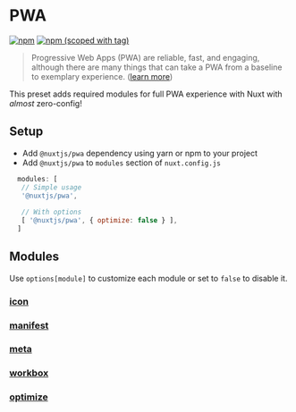 # PWA
[![npm](https://img.shields.io/npm/dt/@nuxtjs/pwa.svg?style=flat-square)](https://github.com/nuxt/modules/tree/master/modules/pwa)
[![npm (scoped with tag)](https://img.shields.io/npm/v/@nuxtjs/pwa/latest.svg?style=flat-square)](https://github.com/nuxt/modules/tree/master/modules/pwa)

> Progressive Web Apps (PWA) are reliable, fast, 
> and engaging, although there are many things that can take a PWA from a baseline to exemplary experience. 
([learn more](https://developers.google.com/web/progressive-web-apps))

This preset adds required modules for full PWA experience with Nuxt with _almost_ zero-config!

## Setup
- Add `@nuxtjs/pwa` dependency using yarn or npm to your project
- Add `@nuxtjs/pwa` to `modules` section of `nuxt.config.js`
```js
  modules: [
   // Simple usage
   '@nuxtjs/pwa',
   
   // With options
   [ '@nuxtjs/pwa', { optimize: false } ],
  ]
````

## Modules
Use `options[module]` to customize each module or set to `false` to disable it.

### [icon](../icon)

### [manifest](../manifest)

### [meta](../meta)

### [workbox](../workbox)

### [optimize](../optimize)
